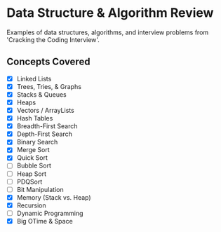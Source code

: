 # Data Structure & Algorithm Review

Examples of data structures, algorithms, and interview problems from 'Cracking the Coding Interview'.

## Concepts Covered

- [x] Linked Lists
- [x] Trees, Tries, & Graphs
- [x] Stacks & Queues
- [x] Heaps
- [x] Vectors / ArrayLists
- [x] Hash Tables
- [x] Breadth-First Search
- [x] Depth-First Search
- [x] Binary Search
- [x] Merge Sort
- [x] Quick Sort
- [ ] Bubble Sort
- [ ] Heap Sort
- [ ] PDQSort
- [ ] Bit Manipulation
- [x] Memory (Stack vs. Heap)
- [x] Recursion
- [ ] Dynamic Programming
- [x] Big OTime & Space
